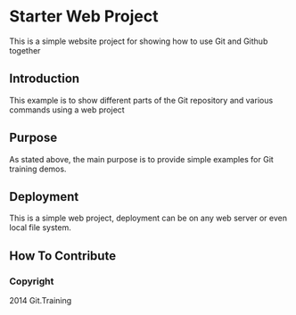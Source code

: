 # Starter Web Project
This is a simple website project for showing how to use Git and Github together

## Introduction
This example is to show different parts of the Git repository and various commands using a web project

## Purpose
As stated above, the main purpose is to provide simple examples for Git training demos.

## Deployment 
This is a simple web project, deployment can be on any web server or even local file system.

## How To Contribute

### Copyright

2014 Git.Training
